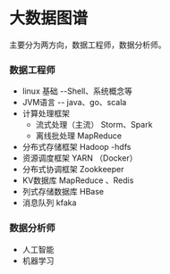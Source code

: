 # 大数据图谱

主要分为两方向，数据工程师，数据分析师。

### 数据工程师
* linux 基础 --Shell、系统概念等
* JVM语言 -- java、go、scala
* 计算处理框架
    * 流式处理（主流） Storm、Spark
    * 离线批处理 MapReduce
* 分布式存储框架 Hadoop -hdfs
* 资源调度框架 YARN （Docker）
* 分布式协调框架 Zookkeeper
* KV数据库 MapReduce 、Redis
* 列式存储数据库 HBase
* 消息队列 kfaka

### 数据分析师
* 人工智能
* 机器学习
